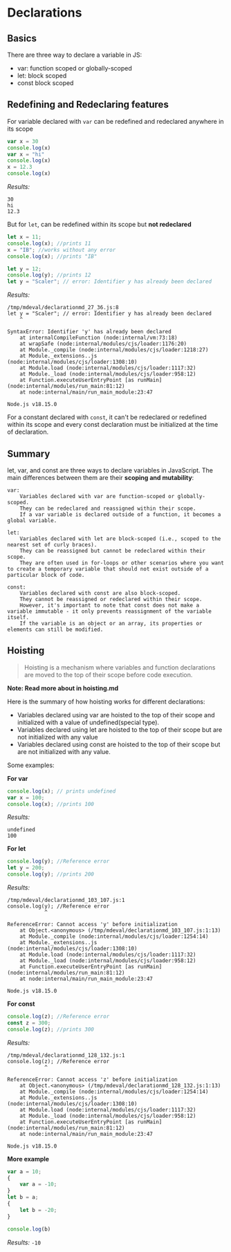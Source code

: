 # Declarations 
## Basics 
There are three way to declare a variable in JS:
- var: function scoped or globally-scoped
- let: block scoped 
- const block scoped

## Redefining and Redeclaring features 
For variable declared with `var` can be redefined and redeclared anywhere in its scope 
```js
var x = 30
console.log(x)
var x = "hi"
console.log(x)
x = 12.3 
console.log(x)
```

*Results:*
```
30
hi
12.3
```

But for `let`, can be redefined within its scope but **not redeclared** 
```js
let x = 11;
console.log(x); //prints 11
x = "IB"; //works without any error
console.log(x); //prints "IB"

let y = 12;
console.log(y); //prints 12
let y = "Scaler"; // error: Identifier y has already been declared
```

*Results:*
```
/tmp/mdeval/declarationmd_27_36.js:8
let y = "Scaler"; // error: Identifier y has already been declared
    ^

SyntaxError: Identifier 'y' has already been declared
    at internalCompileFunction (node:internal/vm:73:18)
    at wrapSafe (node:internal/modules/cjs/loader:1176:20)
    at Module._compile (node:internal/modules/cjs/loader:1218:27)
    at Module._extensions..js (node:internal/modules/cjs/loader:1308:10)
    at Module.load (node:internal/modules/cjs/loader:1117:32)
    at Module._load (node:internal/modules/cjs/loader:958:12)
    at Function.executeUserEntryPoint [as runMain] (node:internal/modules/run_main:81:12)
    at node:internal/main/run_main_module:23:47

Node.js v18.15.0
```

For a constant declared with `const`, it can't be redeclared or redefined within its scope and every const declaration must be initialized at the time of declaration.

## Summary

let, var, and const are three ways to declare variables in JavaScript. The main differences between them are their **scoping and mutability**:

    var:
        Variables declared with var are function-scoped or globally-scoped.
        They can be redeclared and reassigned within their scope.
        If a var variable is declared outside of a function, it becomes a global variable.

    let:
        Variables declared with let are block-scoped (i.e., scoped to the nearest set of curly braces).
        They can be reassigned but cannot be redeclared within their scope.
        They are often used in for-loops or other scenarios where you want to create a temporary variable that should not exist outside of a particular block of code.

    const:
        Variables declared with const are also block-scoped.
        They cannot be reassigned or redeclared within their scope.
        However, it's important to note that const does not make a variable immutable - it only prevents reassignment of the variable itself. 
        If the variable is an object or an array, its properties or elements can still be modified.

## Hoisting 
> Hoisting is a mechanism where variables and function declarations are moved to the top of their scope before code execution.

**Note: Read more about in hoisting.md** 

Here is the summary of how hoisting works for different declarations: 
- Variables declared using var are hoisted to the top of their scope and initialized with a value of undefined(special type).
- Variables declared using let are hoisted to the top of their scope but are not initialized with any value
- Variables declared using const are hoisted to the top of their scope but are not initialized with any value.

Some examples:

**For var** 
```js 
console.log(x); // prints undefined
var x = 100;
console.log(x); //prints 100
```

*Results:*
```
undefined
100
```

**For let**
```js 
console.log(y); //Reference error
let y = 200;
console.log(y); //prints 200
```

*Results:*
```
/tmp/mdeval/declarationmd_103_107.js:1
console.log(y); //Reference error
            ^

ReferenceError: Cannot access 'y' before initialization
    at Object.<anonymous> (/tmp/mdeval/declarationmd_103_107.js:1:13)
    at Module._compile (node:internal/modules/cjs/loader:1254:14)
    at Module._extensions..js (node:internal/modules/cjs/loader:1308:10)
    at Module.load (node:internal/modules/cjs/loader:1117:32)
    at Module._load (node:internal/modules/cjs/loader:958:12)
    at Function.executeUserEntryPoint [as runMain] (node:internal/modules/run_main:81:12)
    at node:internal/main/run_main_module:23:47

Node.js v18.15.0
```

**For const**
```js 
console.log(z); //Reference error
const z = 300;
console.log(z); //prints 300
```

*Results:*
```
/tmp/mdeval/declarationmd_128_132.js:1
console.log(z); //Reference error
            ^

ReferenceError: Cannot access 'z' before initialization
    at Object.<anonymous> (/tmp/mdeval/declarationmd_128_132.js:1:13)
    at Module._compile (node:internal/modules/cjs/loader:1254:14)
    at Module._extensions..js (node:internal/modules/cjs/loader:1308:10)
    at Module.load (node:internal/modules/cjs/loader:1117:32)
    at Module._load (node:internal/modules/cjs/loader:958:12)
    at Function.executeUserEntryPoint [as runMain] (node:internal/modules/run_main:81:12)
    at node:internal/main/run_main_module:23:47

Node.js v18.15.0
```

**More example** 
```js 
var a = 10;
{
    var a = -10;
}
let b = a;
{
    let b = -20;
}

console.log(b)
```

*Results:* `-10`
